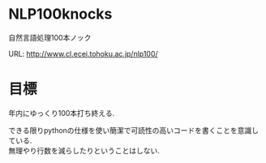 # NLP100knocks
自然言語処理100本ノック

URL: http://www.cl.ecei.tohoku.ac.jp/nlp100/

# 目標
年内にゆっくり100本打ち終える.

できる限りpythonの仕様を使い簡潔で可読性の高いコードを書くことを意識している.  
無理やり行数を減らしたりということはしない.
